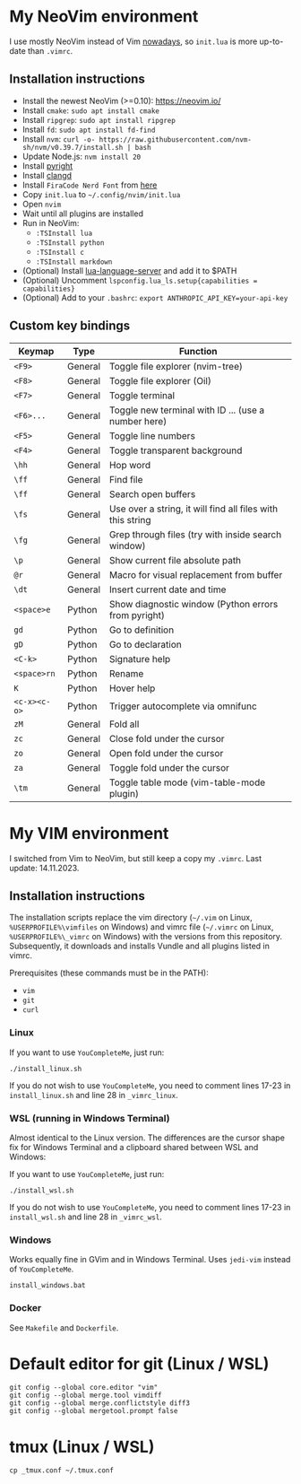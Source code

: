 # My NeoVim environment

I use mostly NeoVim instead of Vim [nowadays](nowadays), so `init.lua` is more up-to-date than `.vimrc`.

## Installation instructions

- Install the newest NeoVim (>=0.10): https://neovim.io/
- Install `cmake`: `sudo apt install cmake`
- Install `ripgrep`: `sudo apt install ripgrep`
- Install `fd`: `sudo apt install fd-find`
- Install `nvm`: `curl -o- https://raw.githubusercontent.com/nvm-sh/nvm/v0.39.7/install.sh | bash`
- Update Node.js: `nvm install 20`
- Install [pyright](https://microsoft.github.io/pyright/#/installation)
- Install [clangd](https://clangd.llvm.org/)
- Install `FiraCode Nerd Font` from [here](https://www.nerdfonts.com/font-downloads)
- Copy `init.lua` to `~/.config/nvim/init.lua`
- Open `nvim`
- Wait until all plugins are installed
- Run in NeoVim:
    - `:TSInstall lua`
    - `:TSInstall python`
    - `:TSInstall c`
    - `:TSInstall markdown`
- (Optional) Install [lua-language-server](https://luals.github.io/wiki/build/) and add it to $PATH
- (Optional) Uncomment `lspconfig.lua_ls.setup{capabilities = capabilities}`
- (Optional) Add to your `.bashrc`: `export ANTHROPIC_API_KEY=your-api-key`

## Custom key bindings

| Keymap       | Type    | Function                                                   |
|--------------|---------|------------------------------------------------------------|
| `<F9>`       | General | Toggle file explorer (nvim-tree)                           |
| `<F8>`       | General | Toggle file explorer (Oil)                                 |
| `<F7>`       | General | Toggle terminal                                            |
| `<F6>...`    | General | Toggle new terminal with ID ... (use a number here)        |
| `<F5>`       | General | Toggle line numbers                                        |
| `<F4>`       | General | Toggle transparent background                              |
| `\hh`        | General | Hop word                                                   |
| `\ff`        | General | Find file                                                  |
| `\ff`        | General | Search open buffers                                        |
| `\fs`        | General | Use over a string, it will find all files with this string |
| `\fg`        | General | Grep through files (try with <c-f> inside search window)   |
| `\p`         | General | Show current file absolute path                            |
| `@r`         | General | Macro for visual replacement from buffer                   |
| `\dt`        | General | Insert current date and time                               |
| `<space>e`   | Python  | Show diagnostic window (Python errors from pyright)        |
| `gd`         | Python  | Go to definition                                           |
| `gD`         | Python  | Go to declaration                                          |
| `<C-k>`      | Python  | Signature help                                             |
| `<space>rn`  | Python  | Rename                                                     |
| `K`          | Python  | Hover help                                                 |
| `<c-x><c-o>` | Python  | Trigger autocomplete via omnifunc                          |
| `zM`         | General | Fold all                                                   |
| `zc`         | General | Close fold under the cursor                                |
| `zo`         | General | Open fold under the cursor                                 |
| `za`         | General | Toggle fold under the cursor                               |
| `\tm`        | General | Toggle table mode (vim-table-mode plugin)                  |


# My VIM environment

I switched from Vim to NeoVim, but still keep a copy my `.vimrc`. Last update: 14.11.2023.

## Installation instructions

The installation scripts replace the vim directory (`~/.vim` on Linux, `%USERPROFILE%\vimfiles` on Windows) and vimrc file (`~/.vimrc` on Linux, `%USERPROFILE%\_vimrc` on Windows) with the versions from this repository. Subsequently, it downloads and installs Vundle and all plugins listed in vimrc.

Prerequisites (these commands must be in the PATH):
- `vim`
- `git`
- `curl`

### Linux

If you want to use `YouCompleteMe`, just run:
```
./install_linux.sh
```

If you do not wish to use `YouCompleteMe`, you need to comment lines 17-23 in `install_linux.sh` and line 28 in `_vimrc_linux`.

### WSL (running in Windows Terminal)

Almost identical to the Linux version. The differences are the cursor shape fix for Windows Terminal and a clipboard shared between WSL and Windows:

If you want to use `YouCompleteMe`, just run:
```
./install_wsl.sh
```

If you do not wish to use `YouCompleteMe`, you need to comment lines 17-23 in `install_wsl.sh` and line 28 in `_vimrc_wsl`.

### Windows

Works equally fine in GVim and in Windows Terminal.
Uses `jedi-vim` instead of `YouCompleteMe`.
```
install_windows.bat
```

### Docker

See `Makefile` and `Dockerfile`.

# Default editor for git (Linux / WSL)
```
git config --global core.editor "vim"
git config --global merge.tool vimdiff
git config --global merge.conflictstyle diff3
git config --global mergetool.prompt false
```

# tmux (Linux / WSL)
```
cp _tmux.conf ~/.tmux.conf
```
